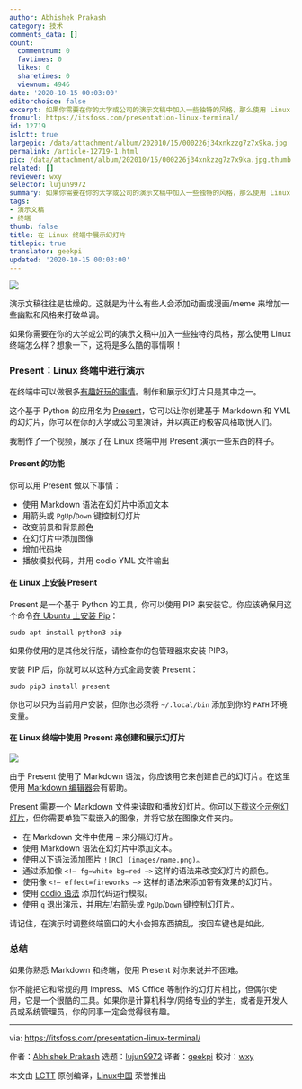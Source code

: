 ```yaml
---
author: Abhishek Prakash
category: 技术
comments_data: []
count:
  commentnum: 0
  favtimes: 0
  likes: 0
  sharetimes: 0
  viewnum: 4946
date: '2020-10-15 00:03:00'
editorchoice: false
excerpt: 如果你需要在你的大学或公司的演示文稿中加入一些独特的风格，那么使用 Linux 终端怎么样？想象一下，这将是多么酷的事情啊！
fromurl: https://itsfoss.com/presentation-linux-terminal/
id: 12719
islctt: true
largepic: /data/attachment/album/202010/15/000226j34xnkzzg7z7x9ka.jpg
permalink: /article-12719-1.html
pic: /data/attachment/album/202010/15/000226j34xnkzzg7z7x9ka.jpg.thumb.jpg
related: []
reviewer: wxy
selector: lujun9972
summary: 如果你需要在你的大学或公司的演示文稿中加入一些独特的风格，那么使用 Linux 终端怎么样？想象一下，这将是多么酷的事情啊！
tags:
- 演示文稿
- 终端
thumb: false
title: 在 Linux 终端中展示幻灯片
titlepic: true
translator: geekpi
updated: '2020-10-15 00:03:00'
---
```


![](/data/attachment/album/202010/15/000226j34xnkzzg7z7x9ka.jpg)


演示文稿往往是枯燥的。这就是为什么有些人会添加动画或漫画/meme 来增加一些幽默和风格来打破单调。


如果你需要在你的大学或公司的演示文稿中加入一些独特的风格，那么使用 Linux 终端怎么样？想象一下，这将是多么酷的事情啊！


### Present：Linux 终端中进行演示


在终端中可以做很多[有趣好玩的事情](https://itsfoss.com/funny-linux-commands/)。制作和展示幻灯片只是其中之一。


这个基于 Python 的应用名为 [Present](https://github.com/vinayak-mehta/present)，它可以让你创建基于 Markdown 和 YML 的幻灯片，你可以在你的大学或公司里演讲，并以真正的极客风格取悦人们。


我制作了一个视频，展示了在 Linux 终端中用 Present 演示一些东西的样子。






#### Present 的功能


你可以用 Present 做以下事情：


* 使用 Markdown 语法在幻灯片中添加文本
* 用箭头或 `PgUp`/`Down` 键控制幻灯片
* 改变前景和背景颜色
* 在幻灯片中添加图像
* 增加代码块
* 播放模拟代码，并用 codio YML 文件输出


#### 在 Linux 上安装 Present


Present 是一个基于 Python 的工具，你可以使用 PIP 来安装它。你应该确保用这个命令[在 Ubuntu 上安装 Pip](https://itsfoss.com/install-pip-ubuntu/)：



```
sudo apt install python3-pip

```

如果你使用的是其他发行版，请检查你的包管理器来安装 PIP3。


安装 PIP 后，你就可以以这种方式全局安装 Present：



```
sudo pip3 install present

```

你也可以只为当前用户安装，但你也必须将 `~/.local/bin` 添加到你的 `PATH` 环境变量。


#### 在 Linux 终端中使用 Present 来创建和展示幻灯片


![](/data/attachment/album/202010/15/000917g16mpo3gsf3p3gvp.png)


由于 Present 使用了 Markdown 语法，你应该用它来创建自己的幻灯片。在这里使用 [Markdown 编辑器](https://itsfoss.com/best-markdown-editors-linux/)会有帮助。


Present 需要一个 Markdown 文件来读取和播放幻灯片。你可以[下载这个示例幻灯片](https://github.com/vinayak-mehta/present/blob/master/examples/sample.md)，但你需要单独下载嵌入的图像，并将它放在图像文件夹内。


* 在 Markdown 文件中使用 `—` 来分隔幻灯片。
* 使用 Markdown 语法在幻灯片中添加文本。
* 使用以下语法添加图片 `![RC] (images/name.png)`。
* 通过添加像 `<!– fg=white bg=red –>` 这样的语法来改变幻灯片的颜色。
* 使用像 `<!– effect=fireworks –>` 这样的语法来添加带有效果的幻灯片。
* 使用 [codio 语法](https://present.readthedocs.io/en/latest/codio.html) 添加代码运行模拟。
* 使用 `q` 退出演示，并用左/右箭头或 `PgUp`/`Down` 键控制幻灯片。


请记住，在演示时调整终端窗口的大小会把东西搞乱，按回车键也是如此。


### 总结


如果你熟悉 Markdown 和终端，使用 Present 对你来说并不困难。


你不能把它和常规的用 Impress、MS Office 等制作的幻灯片相比，但偶尔使用，它是一个很酷的工具。如果你是计算机科学/网络专业的学生，或者是开发人员或系统管理员，你的同事一定会觉得很有趣。




---


via: <https://itsfoss.com/presentation-linux-terminal/>


作者：[Abhishek Prakash](https://itsfoss.com/author/abhishek/) 选题：[lujun9972](https://github.com/lujun9972) 译者：[geekpi](https://github.com/geekpi) 校对：[wxy](https://github.com/wxy)


本文由 [LCTT](https://github.com/LCTT/TranslateProject) 原创编译，[Linux中国](https://linux.cn/) 荣誉推出